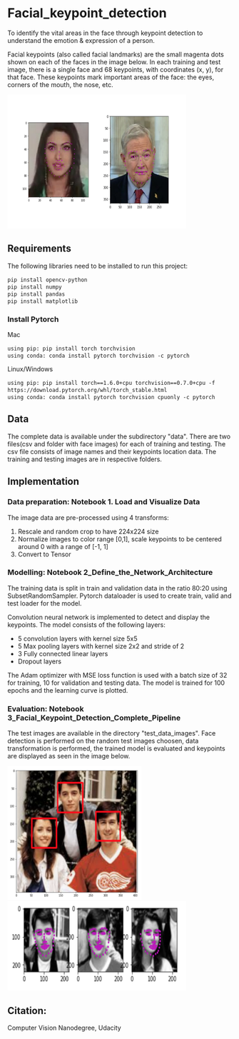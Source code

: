 # Facial_keypoint_detection

To identify the vital areas in the face through keypoint detection to understand the emotion & expression of a person. 

Facial keypoints (also called facial landmarks) are the small magenta dots shown on each of the faces in the image below. In each training and test image, 
there is a single face and 68 keypoints, with coordinates (x, y), for that face. These keypoints mark important areas of the face: the eyes, corners of the mouth, the nose, etc. 

<img src="https://github.com/gprashmi/Facial_keypoint_detection/blob/master/images/key_pts_example.png" width="400" height="300">


## Requirements

The following libraries need to be installed to run this project:

```
pip install opencv-python
pip install numpy
pip install pandas
pip install matplotlib
```

### Install Pytorch

Mac 
```
using pip: pip install torch torchvision
using conda: conda install pytorch torchvision -c pytorch
```
Linux/Windows
```
using pip: pip install torch==1.6.0+cpu torchvision==0.7.0+cpu -f https://download.pytorch.org/whl/torch_stable.html
using conda: conda install pytorch torchvision cpuonly -c pytorch
```
## Data

The complete data is available under the subdirectory "data". There are two files(csv and folder with face images) for each of training and testing. The csv file consists of image names and their keypoints location data. The training and testing images are in respective folders.

## Implementation

### Data preparation: Notebook 1. Load and Visualize Data

The image data are pre-processed using 4 transforms: 

  1. Rescale and random crop to have 224x224 size
  2. Normalize images to color range [0,1], scale keypoints to be centered around 0 with a range of [-1, 1]
  3. Convert to Tensor
  
### Modelling: Notebook 2_Define_the_Network_Architecture

The training data is split in train and validation data in the ratio 80:20 using SubsetRandomSampler. Pytorch dataloader is used to create train, valid and test loader for the model. 

Convolution neural network is implemented to detect and display the keypoints. The model consists of the following layers:

  * 5 convolution layers with kernel size 5x5
  * 5 Max pooling layers with kernel size 2x2 and stride of 2
  * 3 Fully connected linear layers
  * Dropout layers
  
The Adam optimizer with MSE loss function is used with a batch size of 32 for training, 10 for validation and testing data. The model is trained for 100 epochs and the learning curve is plotted.

### Evaluation: Notebook 3_Facial_Keypoint_Detection_Complete_Pipeline

The test images are available in the directory "test_data_images". Face detection is performed on the random test images choosen, data transformation is performed, the trained model is evaluated and keypoints are displayed as seen in the image below.

<img src="https://github.com/gprashmi/Facial_keypoint_detection/blob/master/images/test_image1.png" width="300" height="300">

<img src="https://github.com/gprashmi/Facial_keypoint_detection/blob/master/images/test_result1.png" width="400" height="200">



## Citation: 

Computer Vision Nanodegree, Udacity





